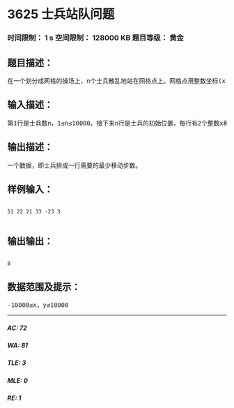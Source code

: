 # 3625 士兵站队问题   
### 时间限制： 1 s     空间限制： 128000 KB     题目等级： 黄金  
## 题目描述：  

<pre>
在一个划分成网格的操场上，n个士兵散乱地站在网格点上。网格点用整数坐标(x,y)表示。士兵们可以沿网格边往上、下、左、右移动一步，但在同一时刻任一网格点上只能有一名士兵。按照军官的命令，士兵们要整齐地列成一个水平队列，即排列成(x,y),(x+1,y),…,(x+n-1,y)。如何选择x和y的值才能使士兵们以最少的总移动步数排成一行。编程计算使所有士兵排成一行需要的最少移动步数。
</pre>
  
  
## 输入描述：  

<pre>
第1行是士兵数n，1≤n≤10000。接下来n行是士兵的初始位置，每行有2个整数x和y，-10000≤x，y≤10000。
</pre>
  
  
## 输出描述：  

<pre>
一个数据，即士兵排成一行需要的最少移动步数。
</pre>
  
  
## 样例输入：  

<pre><code>
51 22 21 33 -23 3  

</code></pre>
  
  
## 输出输出：  

<pre><code>
8
</code></pre>
  
  
## 数据范围及提示：  

<pre>
-10000≤x，y≤10000
</pre>
  
  
***  

##### AC: 72  
##### WA: 81  
##### TLE: 3  
##### MLE: 0  
##### RE: 1  
